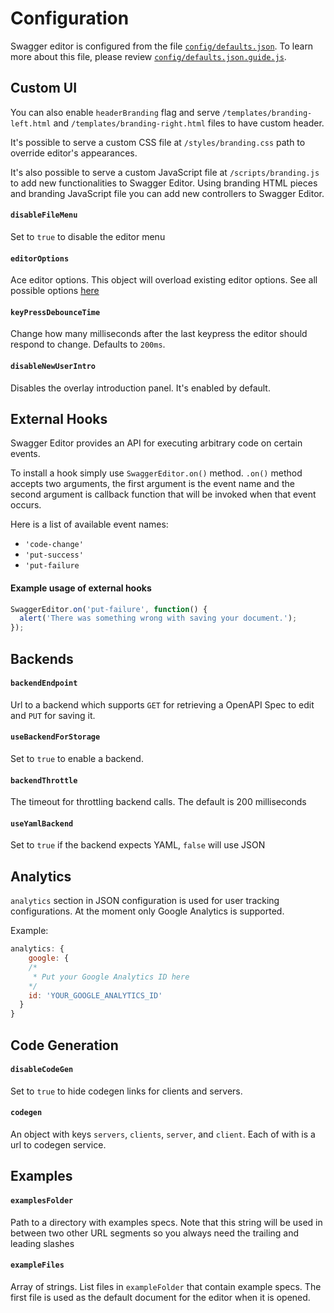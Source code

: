 

Configuration
=============

Swagger editor is configured from the file [`config/defaults.json`](../config/defaults.json).
To learn more about this file, please review [`config/defaults.json.guide.js`](../config/defaults.json.guide.js).

Custom UI
---------

You can also enable `headerBranding` flag and serve `/templates/branding-left.html`
and `/templates/branding-right.html` files to have custom header.

It's possible to serve a custom CSS file at `/styles/branding.css` path to override editor's appearances.

It's also possible to serve a custom JavaScript file at `/scripts/branding.js` to add 
new functionalities to Swagger Editor. Using branding HTML pieces and branding JavaScript
file you can add new controllers to Swagger Editor.

#### `disableFileMenu`
Set to `true` to disable the editor menu

#### `editorOptions`
Ace editor options. This object will overload existing editor options.
See all possible options [here](http://ace.c9.io/#nav=api&api=ace)

#### `keyPressDebounceTime`
Change how many milliseconds after the last keypress the editor should respond to change. Defaults to `200ms`.

#### `disableNewUserIntro`
Disables the overlay introduction panel. It's enabled by default.

External Hooks
--------------

Swagger Editor provides an API for executing arbitrary code on certain events.

To install a hook simply use `SwaggerEditor.on()` method. `.on()` method accepts two arguments,
the first argument is the event name and the second argument is callback function that will be invoked when 
that event occurs.

Here is a list of available event names:

* `'code-change'`
* `'put-success'`
* `'put-failure`

#### Example usage of external hooks
```js
SwaggerEditor.on('put-failure', function() {
  alert('There was something wrong with saving your document.');
});
```

Backends
--------

#### `backendEndpoint`
Url to a backend which supports `GET` for retrieving a OpenAPI Spec to edit
and `PUT` for saving it.

#### `useBackendForStorage`
Set to ``true`` to enable a backend.

#### `backendThrottle`
The timeout for throttling backend calls. The default is 200 milliseconds

#### `useYamlBackend`
Set to ``true`` if the backend expects YAML, ``false`` will use JSON

Analytics
---------
`analytics` section in JSON configuration is used for user tracking configurations. At the moment only Google Analytics is supported.

Example:

```js
analytics: {
    google: {
    /*
     * Put your Google Analytics ID here
    */
    id: 'YOUR_GOOGLE_ANALYTICS_ID'
  }
}
```

Code Generation
---------------

#### `disableCodeGen`
Set to ``true`` to hide codegen links for clients and servers.

#### `codegen`
An object with keys ``servers``, ``clients``, ``server``, and ``client``. Each of with is a url to codegen service.


Examples
--------

#### `examplesFolder`
Path to a directory with examples specs. Note that this string will be used in between two other URL segments so you always need the trailing and leading slashes

#### `exampleFiles`
Array of strings. List files in ``exampleFolder`` that contain example specs. The first file is used as the default document for the editor when it is opened.
